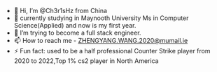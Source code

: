 - 👋 Hi, I’m @Ch3r1sHz from China
- 🌱 currently studying in Maynooth University Ms in Computer Science(Applied) and now is my first year.
- 💞️ I’m trying to become a full stack engineer.
- 📫 How to reach me - ZHENGYANG.WANG.2020@mumail.ie
- ⚡ Fun fact: used to be a half professional Counter Strike player from 2020 to 2022,Top 1% cs2 player in North America

<!---
Ch3r1sHz/Ch3r1sHz is a ✨ special ✨ repository because its `README.md` (this file) appears on your GitHub profile.
You can click the Preview link to take a look at your changes.
--->
